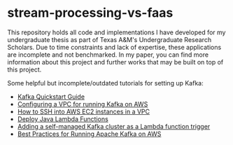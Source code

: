 # stream-processing-vs-faas

This repository holds all code and implementations I have developed for my undergraduate thesis as part of Texas A&M's Undergraduate Research Scholars. Due to time constraints and lack of expertise, these applications are incomplete and not benchmarked. In my paper, you can find more information about this project and further works that may be built on top of this project.

Some helpful but incomplete/outdated tutorials for setting up Kafka:

- [Kafka Quickstart Guide](https://kafka.apache.org/quickstart)
- [Configuring a VPC for running Kafka on AWS](https://aws.amazon.com/blogs/compute/using-self-hosted-apache-kafka-as-an-event-source-for-aws-lambda/)
- [How to SSH into AWS EC2 instances in a VPC](https://aws.amazon.com/blogs/security/securely-connect-to-linux-instances-running-in-a-private-amazon-vpc/)
- [Deploy Java Lambda Functions](https://docs.aws.amazon.com/lambda/latest/dg/java-package.html)
- [Adding a self-managed Kafka cluster as a Lambda function trigger](https://docs.aws.amazon.com/lambda/latest/dg/services-smaa-topic-add.html)
- [Best Practices for Running Apache Kafka on AWS](https://aws.amazon.com/blogs/big-data/best-practices-for-running-apache-kafka-on-aws/)